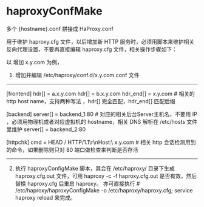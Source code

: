 # haproxyConfMake
多个 {hostname}.conf 拼接成 HaProxy.conf 

用于维护 haproxy.cfg 文件，以后增加新 HTTP 服务时，必须用脚本来维护相关反向代理设置，不要再直接编辑 haproxy.cfg 文件，相关操作步骤如下：

以 增加 x.y.com 为例，
1. 增加并编辑 /etc/haproxy/conf.d/x.y.com.conf 文件
-----------------------------------------------------------
[frontend]
hdr[] = a.x.y.com
hdr[] = b.x.y.com
hdr_end[] = x.y.com     # 相关的 http host name，支持两种写法 ，hdr[] 完全匹配，hdr_end[] 匹配后缀

[backend]
server[] = backend_1:80      # 对应的相关后台Server主机名，不要用 IP ，必须用物理机或者对应虚拟机的 hostname，相关 DNS 解析在 /etc/hosts 文件里维护
server[] = backend_2:80

[httpchk]
cmd = HEAD / HTTP/1.1\r\nHost:\ x.y.com     # 相关 http 会话检测用到的命令，如果删除则只对 80 端口做检查来判断是否存活

-----------------------------------------------------------

2. 执行 haproxyConfigMake 脚本，其会在 /etc/haproxy/ 目录下生成 haproxy.cfg.out 文件，可用 haproxy -c -f haproxy.cfg.out 是否有效，然后替换 haproxy.cfg 后重启 haproxy。
亦可直接执行 # /etc/haproxy/haproxyConfigMake -o /etc/haproxy/haproxy.cfg; service haproxy reload 来完成。
